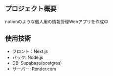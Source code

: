 ## プロジェクト概要
notionのような個人用の情報管理Webアプリを作成中

## 使用技術
- フロント：Next.js
- バック: Node.js
- DB: Supabase(postgres)
- サーバー: Render.com
